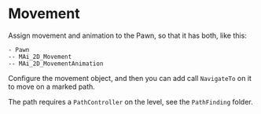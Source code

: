 # Movement

Assign movement and animation to the Pawn, so that it has both, like this:

```
- Pawn
-- MAi_2D_Movement
-- MAi_2D_MovementAnimation
```

Configure the movement object, and then you can add call `NavigateTo` on it to move on a marked path.

The path requires a `PathController` on the level, see the `PathFinding` folder.